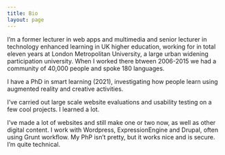 ```yaml
---
title: Bio
layout: page
---
```




I’m a former lecturer in web apps and multimedia and senior lecturer in technology enhanced learning in UK higher education, working for in total eleven years at London Metropolitan University, a large urban widening participation university. When I worked there btween 2006-2015 we had a community of 40,000 people and spoke 180 languages.

I have a PhD in smart learning (2021), investigating how people learn using augmented reality and creative activities.

I’ve carried out large scale website evaluations and usability testing on a few cool projects. I learned a lot.

I’ve made a lot of websites and still make one or two now, as well as other digital content. I work with Wordpress, ExpressionEngine and Drupal, often using Grunt workflow. My PhP isn’t pretty, but it works nice and is secure. I’m quite technical.